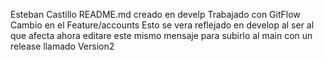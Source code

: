 Esteban Castillo
README.md creado en develp
Trabajado con GitFlow
Cambio en el Feature/accounts 
Esto se vera reflejado en develop al ser al que afecta 
ahora editare este mismo mensaje para subirlo al main con un release llamado Version2
